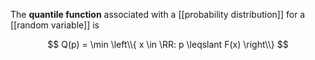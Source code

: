 The **quantile function** associated with a [[probability distribution]] for a [[random variable]] is

$$
Q(p) = \min \left\\{ x \in \RR:  p \leqslant F(x) \right\\}
$$